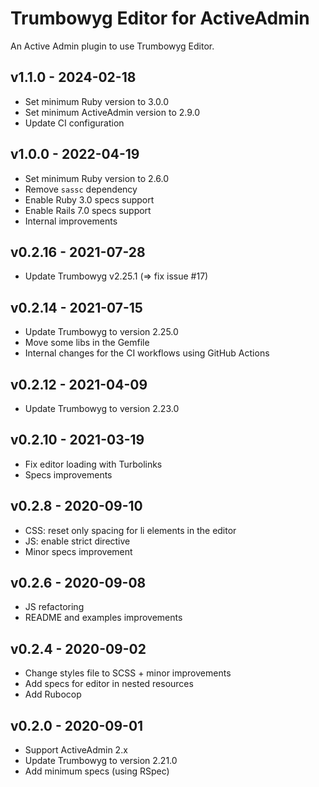# Trumbowyg Editor for ActiveAdmin

An Active Admin plugin to use Trumbowyg Editor.

## v1.1.0 - 2024-02-18

- Set minimum Ruby version to 3.0.0
- Set minimum ActiveAdmin version to 2.9.0
- Update CI configuration

## v1.0.0 - 2022-04-19

- Set minimum Ruby version to 2.6.0
- Remove `sassc` dependency
- Enable Ruby 3.0 specs support
- Enable Rails 7.0 specs support
- Internal improvements

## v0.2.16 - 2021-07-28

- Update Trumbowyg v2.25.1 (=> fix issue #17)

## v0.2.14 - 2021-07-15

- Update Trumbowyg to version 2.25.0
- Move some libs in the Gemfile
- Internal changes for the CI workflows using GitHub Actions

## v0.2.12 - 2021-04-09

- Update Trumbowyg to version 2.23.0

## v0.2.10 - 2021-03-19

- Fix editor loading with Turbolinks
- Specs improvements

## v0.2.8 - 2020-09-10

- CSS: reset only spacing for li elements in the editor
- JS: enable strict directive
- Minor specs improvement

## v0.2.6 - 2020-09-08

- JS refactoring
- README and examples improvements

## v0.2.4 - 2020-09-02

- Change styles file to SCSS + minor improvements
- Add specs for editor in nested resources
- Add Rubocop

## v0.2.0 - 2020-09-01

- Support ActiveAdmin 2.x
- Update Trumbowyg to version 2.21.0
- Add minimum specs (using RSpec)
